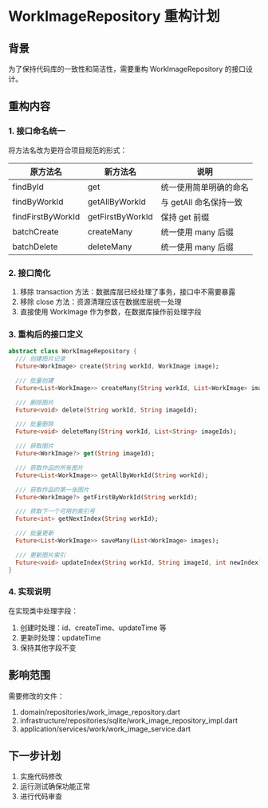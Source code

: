 # WorkImageRepository 重构计划

## 背景

为了保持代码库的一致性和简洁性，需要重构 WorkImageRepository 的接口设计。

## 重构内容

### 1. 接口命名统一

将方法名改为更符合项目规范的形式：

| 原方法名 | 新方法名 | 说明 |
|---------|---------|------|
| findById | get | 统一使用简单明确的命名 |
| findByWorkId | getAllByWorkId | 与 getAll 命名保持一致 |
| findFirstByWorkId | getFirstByWorkId | 保持 get 前缀 |
| batchCreate | createMany | 统一使用 many 后缀 |
| batchDelete | deleteMany | 统一使用 many 后缀 |

### 2. 接口简化

1. 移除 transaction 方法：数据库层已经处理了事务，接口中不需要暴露
2. 移除 close 方法：资源清理应该在数据库层统一处理
3. 直接使用 WorkImage 作为参数，在数据库操作前处理字段

### 3. 重构后的接口定义

```dart
abstract class WorkImageRepository {
  /// 创建图片记录
  Future<WorkImage> create(String workId, WorkImage image);

  /// 批量创建
  Future<List<WorkImage>> createMany(String workId, List<WorkImage> images);

  /// 删除图片
  Future<void> delete(String workId, String imageId);

  /// 批量删除
  Future<void> deleteMany(String workId, List<String> imageIds);

  /// 获取图片
  Future<WorkImage?> get(String imageId);

  /// 获取作品的所有图片
  Future<List<WorkImage>> getAllByWorkId(String workId);

  /// 获取作品的第一张图片
  Future<WorkImage?> getFirstByWorkId(String workId);

  /// 获取下一个可用的索引号
  Future<int> getNextIndex(String workId);

  /// 批量更新
  Future<List<WorkImage>> saveMany(List<WorkImage> images);

  /// 更新图片索引
  Future<void> updateIndex(String workId, String imageId, int newIndex);
}
```

### 4. 实现说明

在实现类中处理字段：

1. 创建时处理：id、createTime、updateTime 等
2. 更新时处理：updateTime
3. 保持其他字段不变

## 影响范围

需要修改的文件：

1. domain/repositories/work_image_repository.dart
2. infrastructure/repositories/sqlite/work_image_repository_impl.dart
3. application/services/work/work_image_service.dart

## 下一步计划

1. 实施代码修改
2. 运行测试确保功能正常
3. 进行代码审查
